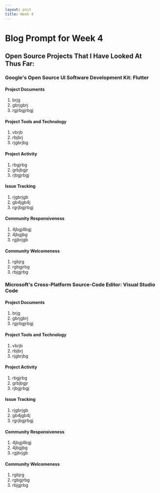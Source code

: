 ```yaml
---
layout: post
title: Week 4
---
```



# Blog Prompt for Week 4

## Open Source Projects That I Have Looked At Thus Far:
### Google's Open Source UI Software Development Kit: Flutter
#### Project Documents
1. brjg
2. gbrjgbrj
3. rgjrbgjrbgj
#### Project Tools and Technology
1. vbrjb
2. rbjbrj
3. rjgbrjbg
#### Project Activity
1. rbgjrbg
2. grbjbgjr
3. rjbgjrbgj
#### Issue Tracking
1. rjgbrjgb
2. gb4jgb4j
3. rgrjbgjrbgj
#### Community Responsiveness
1. 4jbgj4bgj
2. 4jbgjbg
3. rgjbrjgb
#### Community Welcomeness
1. rgbjrg
2. rgbgjrbg
3. rbjgjrbg

### Microsoft's Cross-Platform Source-Code Editor: Visual Studio Code
#### Project Documents
1. brjg
2. gbrjgbrj
3. rgjrbgjrbgj
#### Project Tools and Technology
1. vbrjb
2. rbjbrj
3. rjgbrjbg
#### Project Activity
1. rbgjrbg
2. grbjbgjr
3. rjbgjrbgj
#### Issue Tracking
1. rjgbrjgb
2. gb4jgb4j
3. rgrjbgjrbgj
#### Community Responsiveness
1. 4jbgj4bgj
2. 4jbgjbg
3. rgjbrjgb
#### Community Welcomeness
1. rgbjrg
2. rgbgjrbg
3. rbjgjrbg
